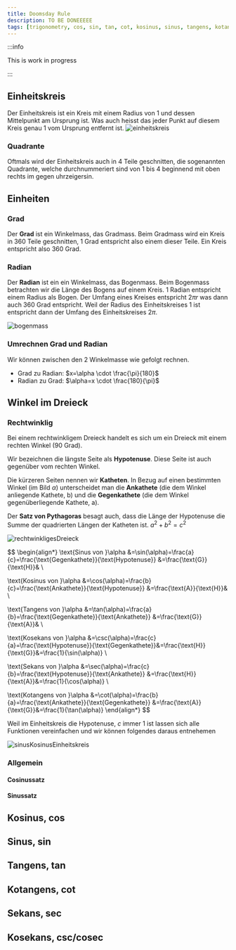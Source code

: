 ```yaml
---
title: Doomsday Rule
description: TO BE DONEEEEE
tags: [trigonometry, cos, sin, tan, cot, kosinus, sinus, tangens, kotangens]
---
```

:::info

This is work in progress

:::

## Einheitskreis

Der Einheitskreis ist ein Kreis mit einem Radius von 1 und dessen Mittelpunkt am Ursprung ist. Was auch heisst das jeder Punkt auf diesem Kreis genau 1 vom Ursprung entfernt ist.
![einheitskreis](/img/maths/einheitskreis.png)

### Quadrante

Oftmals wird der Einheitskreis auch in 4 Teile geschnitten, die sogenannten Quadrante, welche durchnummeriert sind von 1 bis 4 beginnend mit oben rechts im gegen uhrzeigersin.

## Einheiten

### Grad

Der **Grad** ist ein Winkelmass, das Gradmass. Beim Gradmass wird ein Kreis in 360 Teile geschnitten, 1 Grad entspricht also einem dieser Teile. Ein Kreis entspricht also 360 Grad.

### Radian

Der **Radian** ist ein ein Winkelmass, das Bogenmass. Beim Bogenmass betrachten wir die Länge des Bogens auf einem Kreis. 1 Radian entspricht einem Radius als Bogen. Der Umfang eines Kreises entspricht $2\pi r$  was dann auch 360 Grad entspricht. Weil der Radius des Einheitskreises 1 ist entspricht dann der Umfang des Einheitskreises $2\pi$.

![bogenmass](/img/maths/bogenmass.png)

### Umrechnen Grad und Radian

Wir können zwischen den 2 Winkelmasse wie gefolgt rechnen.

- Grad zu Radian: $x=\alpha \cdot \frac{\pi}{180}$
- Radian zu Grad: $\alpha=x \cdot \frac{180}{\pi}$

## Winkel im Dreieck

### Rechtwinklig

Bei einem rechtwinkligem Dreieck handelt es sich um ein Dreieck mit einem rechten Winkel (90 Grad).

Wir bezeichnen die längste Seite als **Hypotenuse**. Diese Seite ist auch gegenüber vom rechten Winkel.

Die kürzeren Seiten nennen wir **Katheten**. In Bezug auf einen bestimmten Winkel (im Bild $\alpha$) unterscheidet man die **Ankathete** (die dem Winkel anliegende Kathete, b) und die **Gegenkathete** (die dem Winkel gegenüberliegende Kathete, a).

Der **Satz von Pythagoras** besagt auch, dass die Länge der Hypotenuse die Summe der quadrierten Längen der Katheten ist. $a^2 + b^2=c^2$

![rechtwinkligesDreieck](/img/maths/rechtwinkligesDreieck.png)

$$
\begin{align*}
\text{Sinus von }\alpha &=\sin(\alpha)=\frac{a}{c}=\frac{\text{Gegenkathete}}{\text{Hypotenuse}} &=\frac{\text{G}}{\text{H}}& \\

\text{Kosinus von }\alpha &=\cos(\alpha)=\frac{b}{c}=\frac{\text{Ankathete}}{\text{Hypotenuse}} &=\frac{\text{A}}{\text{H}}& \\

\text{Tangens von }\alpha &=\tan(\alpha)=\frac{a}{b}=\frac{\text{Gegenkathete}}{\text{Ankathete}} &=\frac{\text{G}}{\text{A}}& \\

\text{Kosekans von }\alpha &=\csc(\alpha)=\frac{c}{a}=\frac{\text{Hypotenuse}}{\text{Gegenkathete}}&=\frac{\text{H}}{\text{G}}&=\frac{1}{\sin(\alpha)} \\

\text{Sekans von }\alpha &=\sec(\alpha)=\frac{c}{b}=\frac{\text{Hypotenuse}}{\text{Ankathete}} &=\frac{\text{H}}{\text{A}}&=\frac{1}{\cos(\alpha)} \\

\text{Kotangens von }\alpha &=\cot(\alpha)=\frac{b}{a}=\frac{\text{Ankathete}}{\text{Gegenkathete}} &=\frac{\text{A}}{\text{G}}&=\frac{1}{\tan(\alpha)}
\end{align*}
$$

Weil im Einheitskreis die Hypotenuse, $c$ immer 1 ist lassen sich alle Funktionen vereinfachen und wir können folgendes daraus entnehemen

![sinusKosinusEinheitskreis](/img/maths/sinusKosinusEinheitskreis.png)

### Allgemein

#### Cosinussatz

#### Sinussatz

## Kosinus, cos

## Sinus, sin

## Tangens, tan

## Kotangens, cot

## Sekans, sec

## Kosekans, csc/cosec
